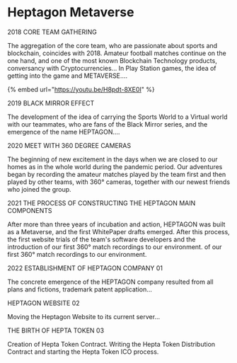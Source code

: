 # Heptagon Metaverse

2018 CORE TEAM GATHERING

The aggregation of the core team, who are passionate about sports and blockchain, coincides with 2018. Amateur football matches continue on the one hand, and one of the most known Blockchain Technology products, conversancy with Cryptocurrencies... In Play Station games, the idea of getting into the game and METAVERSE….

{% embed url="https://youtu.be/H8pdt-8XE0I" %}

2019 BLACK MIRROR EFFECT

The development of the idea of carrying the Sports World to a Virtual world with our teammates, who are fans of the Black Mirror series, and the emergence of the name HEPTAGON….

2020 MEET WITH 360 DEGREE CAMERAS

The beginning of new excitement in the days when we are closed to our homes as in the whole world during the pandemic period. Our adventures began by recording the amateur matches played by the team first and then played by other teams, with 360° cameras, together with our newest friends who joined the group.

2021 THE PROCESS OF CONSTRUCTING THE HEPTAGON MAIN COMPONENTS

After more than three years of incubation and action, HEPTAGON was built as a Metaverse, and the first WhitePaper drafts emerged. After this process, the first website trials of the team's software developers and the introduction of our first 360° match recordings to our environment. of our first 360° match recordings to our environment.

2022 ESTABLISHMENT OF HEPTAGON COMPANY 01

The concrete emergence of the HEPTAGON company resulted from all plans and fictions, trademark patent application…

HEPTAGON WEBSITE 02

Moving the Heptagon Website to its current server…

THE BIRTH OF HEPTA TOKEN 03

Creation of Hepta Token Contract. Writing the Hepta Token Distribution Contract and starting the Hepta Token ICO process.
